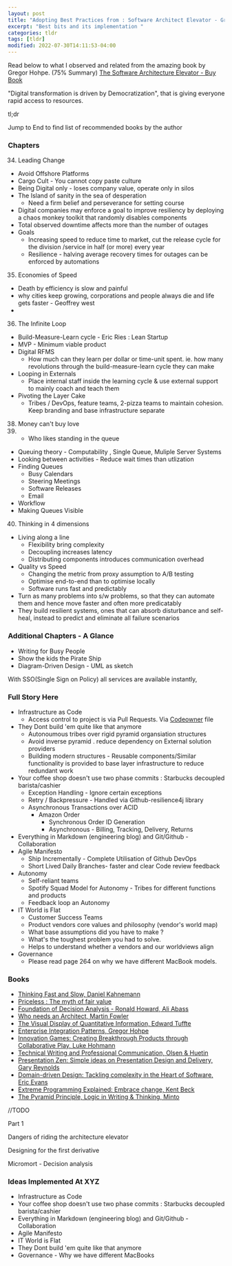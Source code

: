 ```yaml
---
layout: post
title: "Adopting Best Practices from : Software Architect Elevator - Gregor Hohpe"
excerpt: "Best bits and its implementation "
categories: tldr
tags: [tldr]
modified: 2022-07-30T14:11:53-04:00
---
```


Read below to what I observed and related from the amazing book by Gregor Hohpe. (75% Summary)
[The Software Architecture Elevator - Buy Book](https://amzn.to/3ORVNux)

"Digital transformation is driven by Democratization", that is giving everyone rapid access to resources.

tl;dr

Jump to End to find list of recommended books by the author


### Chapters
34. Leading Change
  * Avoid Offshore Platforms
  * Cargo Cult - You cannot copy paste culture
  * Being Digital only - loses company value, operate only in silos
  * The Island of sanity in the sea of desperation
    * Need a firm belief and perseverance for setting course
  * Digital companies may enforce a goal to improve resiliency by deploying a chaos monkey toolkit that randomly disables components
  * Total observed downtime affects more than the number of outages
  * Goals
    * Increasing speed to reduce time to market, cut the release cycle for the division /service in half (or more) every year
    * Resilience - halving average recovery times for outages can be enforced by automations
35. Economies of Speed
  * Death by efficiency is slow and painful
  * why cities keep growing, corporations and people always die and life gets faster - Geoffrey west
  * 
36. The Infinite Loop
  * Build-Measure-Learn cycle - Eric Ries : Lean Startup
  * MVP - Minimum viable product
  * Digital RFMS
    * How much can they learn per dollar or time-unit spent. ie. how many revolutions through the
     build-measure-learn cycle they can make
  * Looping in Externals
    * Place internal staff inside the learning cycle & use external support to mainly coach and teach them
  * Pivoting the Layer Cake
    * Tribes / DevOps, feature teams, 2-pizza teams to maintain cohesion. Keep branding and base infrastructure separate
38. Money can't buy love
39. - Who likes standing in the queue
  * Queuing theory - Computability , Single Queue, Muliple Server Systems
  * Looking between activities - Reduce wait times than utlization
  * Finding Queues
    * Busy Calendars
    * Steering Meetings
    * Software Releases
    * Email
  * Workflow
  * Making Queues Visible
40. Thinking in 4 dimensions
  * Living along a line
    * Flexibility bring complexity
    * Decoupling increases latency
    * Distributing components introduces communication overhead
  * Quality vs Speed
    * Changing the metric from proxy assumption to A/B testing
    * Optimise end-to-end than to optimise locally
    * Software runs fast and predictably
  * Turn as many problems into s/w problems, so that they can automate them and hence move faster
  and often more predicatably
  * They build resilient systems, ones that can absorb disturbance and self-heal, instead to predict and eliminate all failure scenarios


### Additional Chapters - A Glance 
* Writing for Busy People
* Show the kids the Pirate Ship
* Diagram-Driven Design - UML as sketch

With SSO(Single Sign on Policy) all services are available instantly, 
 
### Full Story Here
* Infrastructure as Code
  * Access control to project is via Pull Requests. Via [Codeowner](https://docs.github.com/en/repositories/managing-your-repositorys-settings-and-features/customizing-your-repository/about-code-owners) file
* They Dont build 'em quite like that anymore
  * Autonoumous tribes over rigid pyramid organsiation structures
  * Avoid inverse pyramid . reduce dependency on External solution providers
  * Building modern structures - Reusable components/Similar functionality is provided to base layer infrastructure to reduce redundant work  
* Your coffee shop doesn't use two phase commits : Starbucks decoupled barista/cashier
  * Exception Handling - Ignore certain exceptions
  * Retry / Backpressure  - Handled via Github-resilience4j library
  * Asynchronous Transactions over ACID
    * Amazon Order
      * Synchronous Order ID Generation
      * Asynchronous - Billing, Tracking, Delivery, Returns
* Everything in Markdown (engineering blog) and Git/Github - Collaboration
* Agile Manifesto
  * Ship Incrementally - Complete Utilisation of Github DevOps
  * Short Lived Daily Branches- faster and clear Code review feedback
* Autonomy
  * Self-reliant teams
  * Spotify Squad Model for Autonomy - Tribes for different functions and products
  * Feedback loop an Autonomy
* IT World is Flat
  * Customer Success Teams
  * Product vendors core values and philosophy (vendor's world map)
  * What base assumptions did you have to make ?
  * What's the toughest problem you had to solve.
  * Helps to understand whether a vendors and our worldviews align
* Governance
  * Please read page 264 on why we have different MacBook models.


### Books
* [Thinking Fast and Slow, Daniel Kahnemann](https://amzn.to/3zn0AhU)
* [Priceless : The myth of fair value](https://amzn.to/3JxKabv)
* [Foundation of Decision Analysis - Ronald Howard, Ali Abass](https://amzn.to/3zkgCcC)
* [Who needs an Architect, Martin Fowler](https://amzn.to/3oJygSc)
* [The Visual Display of Quantitative  Information, Edward Tuffte](https://amzn.to/3oJ9di4)
* [Enterprise Integration Patterns, Gregor Hohpe](https://amzn.to/3vsdURg)
* [Innovation Games: Creating Breakthrough Products through Collaborative Play, Luke Hohmann](https://amzn.to/3zl0VBR)
* [Technical Writing and Professional Communication, Olsen & Huetin](https://amzn.to/3QaZjBh)
* [Presentation Zen: Simple ideas on Presentation Design and Delivery, Gary Reynolds](https://amzn.to/3OMRKjn)
* [Domain-driven Design: Tackling complexity in the Heart of Software, Eric Evans](https://amzn.to/3JmiVR4)
* [Extreme Programming Explained: Embrace change, Kent Beck](https://amzn.to/3oJyzwk)
* [The Pyramid Principle, Logic in Writing & Thinking, Minto](https://amzn.to/3cNARaR)



//TODO 

Part 1

Dangers of riding the architecture elevator

Designing for the first derivative

Micromort - Decision analysis

### Ideas Implemented At XYZ
* Infrastructure as Code
* Your coffee shop doesn't use two phase commits : Starbucks decoupled barista/cashier
* Everything in Markdown (engineering blog) and Git/Github - Collaboration
* Agile Manifesto
* IT World is Flat
* They Dont build 'em quite like that anymore
* Governance - Why we have different MacBooks
